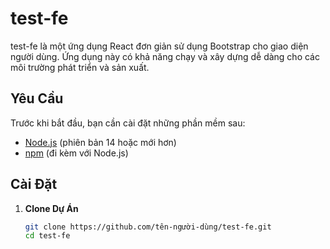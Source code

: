 # test-fe

test-fe là một ứng dụng React đơn giản sử dụng Bootstrap cho giao diện người dùng. Ứng dụng này có khả năng chạy và xây dựng dễ dàng cho các môi trường phát triển và sản xuất.

## Yêu Cầu

Trước khi bắt đầu, bạn cần cài đặt những phần mềm sau:

- [Node.js](https://nodejs.org/) (phiên bản 14 hoặc mới hơn)
- [npm](https://www.npmjs.com/) (đi kèm với Node.js)

## Cài Đặt

1. **Clone Dự Án**

   ```bash
   git clone https://github.com/tên-người-dùng/test-fe.git
   cd test-fe
